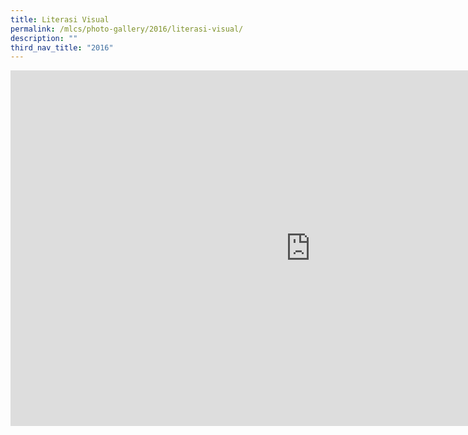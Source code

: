 ```yaml
---
title: Literasi Visual
permalink: /mlcs/photo-gallery/2016/literasi-visual/
description: ""
third_nav_title: "2016"
---
```

<iframe allowfullscreen="true" height="569" width="960" frameborder="0" src="https://docs.google.com/presentation/d/e/2PACX-1vSToMnym2WG8X9VqGExUjWD78UKGlyI_s2-P9NQp24gAEHoH2xuUGMyF4SDBQSRse6THkBS7bWXR5OQ/embed?start=false&amp;loop=false&amp;delayms=3000"></iframe>